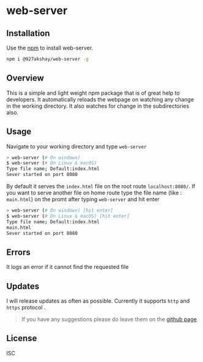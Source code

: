 # web-server

## Installation

Use the [npm](https://npmjs.com) to install web-server.

```bash
npm i @927akshay/web-server -g
```

## Overview

This is a simple and light weight npm package that is of great help to developers. It automatically reloads the webpage on watching any change in the working directory. It also watches for change in the subdirectories also.

## Usage
Navigate to your working directory and type `web-server`
```bash
> web-server (# On windows)
$ web-server (# On Linux & macOS)
Type file name; Default:index.html
Sever started on port 8080
```
By default it serves the `index.html` file on the root route `localhost:8080/`. If you want to serve another file on home route type the file name (like : `main.html`) on the promt after typing `web-server` and hit enter

``` bash
> web-server (# On windows) [hit enter]
$ web-server (# On Linux & macOS) [hit enter]
Type file name; Default:index.html
main.html
Sever started on port 8080
```
## Errors
It logs an error if it cannot find the requested file

## Updates
I will release updates as often as possible. Currently it supports `http` and `https` protocol .
> If you have any suggestions please do leave them on the [github page](https://github.com/927Akshay/web-server/issues)

## License
ISC